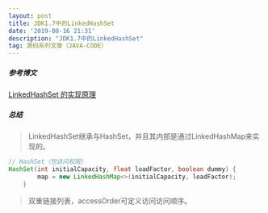 ```yaml
---
layout: post
title: JDK1.7中的LinkedHashSet
date: '2019-08-16 21:31'
description: "JDK1.7中的LinkedHashSet"
tag: 源码系列文章（JAVA-CODE）
---
```


##### 参考博文

[LinkedHashSet 的实现原理](http://wiki.jikexueyuan.com/project/java-collection/linkedhashset.html)



##### 总结

> LinkedHashSet继承与HashSet，并且其内部是通过LinkedHashMap来实现的。

```java
// HashSet（包访问权限）
HashSet(int initialCapacity, float loadFactor, boolean dummy) {
        map = new LinkedHashMap<>(initialCapacity, loadFactor);
    }
```

> 双重链接列表，accessOrder可定义访问访问顺序。
